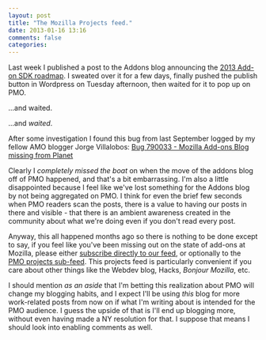 ```yaml
---
layout: post
title: "The Mozilla Projects feed."
date: 2013-01-16 13:16
comments: false
categories: 
---
```


Last week I published a post to the Addons blog announcing the [2013 Add-on SDK roadmap](https://blog.mozilla.org/addons/2013/01/08/add-on-sdk-2013-roadmap/). I sweated over it for a few days, finally pushed the publish button in Wordpress on Tuesday afternoon, then waited for it to pop up on PMO. 

...and waited. 

...and *waited*. 

After some investigation I found this bug from last September logged by my fellow AMO blogger Jorge Villalobos:
[Bug 790033 - Mozilla Add-ons Blog missing from Planet](https://bugzilla.mozilla.org/show_bug.cgi?id=790033)

Clearly I *completely missed the boat* on when the move of the addons blog off of PMO happened, and that's a bit embarrassing. I'm also a little disappointed because I feel like we've lost something for the Addons blog by not being aggregated on PMO. I think for even the brief few seconds when PMO readers scan the posts, there is a value to having our posts in there and visible - that there is an ambient awareness created in the community about what we're doing even if you don't read every post.

Anyway, this all happened months ago so there is nothing to be done except to say, if you feel like you've been missing out on the state of add-ons at Mozilla, please either [subscribe directly to our feed](https://blog.mozilla.org/addons/feed/), or optionally to the [PMO projects sub-feed](http://planet.mozilla.org/projects/atom.xml). This projects feed is particularly convenient if you care about other things like the Webdev blog, Hacks, *Bonjour Mozilla*, etc.

I should mention *as an aside* that I'm betting this realization about PMO will change my blogging habits, and I expect I'll be using *this* blog for more work-related posts from now on if what I'm writing about is intended for the PMO audience. I guess the upside of that is I'll end up blogging more, without even having made a NY resolution for that. I suppose that means I should look into enabling comments as well.
